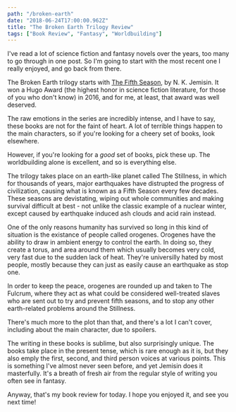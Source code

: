 ```yaml
---
path: "/broken-earth"
date: "2018-06-24T17:00:00.962Z"
title: "The Broken Earth Trilogy Review"
tags: ["Book Review", "Fantasy", "Worldbuilding"]
---
```


I've read a lot of science fiction and fantasy novels over the years, too many to go through in one post. So I'm going to start with the most recent one I really enjoyed, and go back from there.

The Broken Earth trilogy starts with [The Fifth Season](https://www.amazon.com/dp/B00H25FCSQ/ref=dp-kindle-redirect?_encoding=UTF8&btkr=1), by N. K. Jemisin. It won a Hugo Award (the highest honor in science fiction literature, for those of you who don't know) in 2016, and for me, at least, that award was well deserved.

The raw emotions in the series are incredibly intense, and I have to say, these books are not for the faint of heart. A lot of terrible things happen to the main characters, so if you're looking for a cheery set of books, look elsewhere.

However, if you're looking for a *good* set of books, pick these up. The worldbuilding alone is excellent, and so is everything else.

The trilogy takes place on an earth-like planet called The Stillness, in which for thousands of years, major earthquakes have distrupted the progress of civilization, causing what is known as a Fifth Season every few decades. These seasons are devistating, wiping out whole communities and making survival difficult at best - not unlike the classic example of a nuclear winter, except caused by earthquake induced ash clouds and acid rain instead.

One of the only reasons humanity has survived so long in this kind of situation is the existance of people called orogenes. Orogenes have the ability to draw in  ambient energy to control the earth. In doing so, they create a torus, and area around them which usually becomes very cold, very fast due to the sudden lack of heat. They're universilly hated by most people, mostly because they can just as easily cause an earthquake as stop one.

In order to keep the peace, orogenes are rounded up and taken to The Fulcrum, where they act as what could be considered well-treated slaves who are sent out to try and prevent fifth seasons, and to stop any other earth-related problems around the Stillness.

There's much more to the plot than that, and there's a lot I can't cover, including about the main character, due to spoilers.


The writing in these books is sublime, but also surprisingly unique. The books take place in the present tense, which is rare enough as it is, but they also emply the first, second, and third person voices at various points. This is something I've almost never seen before, and yet Jemisin does it masterfully. It's a breath of fresh air from the regular style of writing you often see in fantasy.

Anyway, that's my book review for today. I hope you enjoyed it, and see you next time!